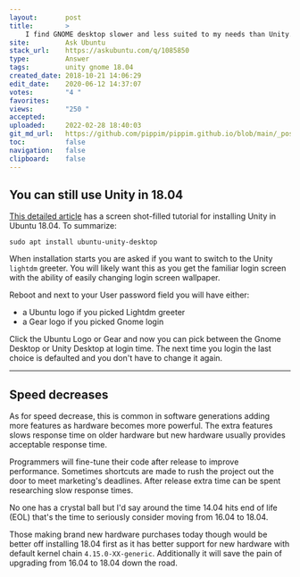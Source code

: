 ```yaml
---
layout:       post
title:        >
    I find GNOME desktop slower and less suited to my needs than Unity. What can I do about it?
site:         Ask Ubuntu
stack_url:    https://askubuntu.com/q/1085850
type:         Answer
tags:         unity gnome 18.04
created_date: 2018-10-21 14:06:29
edit_date:    2020-06-12 14:37:07
votes:        "4 "
favorites:    
views:        "250 "
accepted:     
uploaded:     2022-02-28 18:40:03
git_md_url:   https://github.com/pippim/pippim.github.io/blob/main/_posts/2018/2018-10-21-I-find-GNOME-desktop-slower-and-less-suited-to-my-needs-than-Unity.-What-can-I-do-about-it_.md
toc:          false
navigation:   false
clipboard:    false
---
```


## You can still use Unity in 18.04

[This detailed article][1] has a screen shot-filled tutorial for installing Unity in Ubuntu 18.04. To summarize:

``` 
sudo apt install ubuntu-unity-desktop
```

When installation starts you are asked if you want to switch to the Unity `lightdm` greeter. You will likely want this as you get the familiar login screen with the ability of easily changing login screen wallpaper.

Reboot and next to your User password field you will have either:

- a Ubuntu logo if you picked Lightdm greeter
- a Gear logo if you picked Gnome login

Click the Ubuntu Logo or Gear and now you can pick between the Gnome Desktop or Unity Desktop at login time. The next time you login the last choice is defaulted and you don't have to change it again.


----------


## Speed decreases

As for speed decrease, this is common in software generations adding more features as hardware becomes more powerful. The extra features slows response time on older hardware but new hardware usually provides acceptable response time.

Programmers will fine-tune their code after release to improve performance. Sometimes shortcuts are made to rush the project out the door to meet marketing's deadlines. After release extra time can be spent researching slow response times. 

No one has a crystal ball but I'd say around the time 14.04 hits end of life (EOL) that's the time to seriously consider moving from 16.04 to 18.04. 

Those making brand new hardware purchases today though would be better off installing 18.04 first as it has better support for new hardware with default kernel chain `4.15.0-XX-generic`. Additionally it will save the pain of upgrading from 16.04 to 18.04 down the road.

  [1]: https://itsfoss.com/use-unity-ubuntu-17-10/
